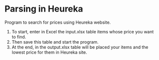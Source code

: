 # Parsing in Heureka
Program to search for prices using Heureka website.
1) To start, enter in Excel the input.xlsx table items whose price you want to find. 
2) Then save this table and start the program. 
3) At the end, in the output.xlsx table will be placed your items and the lowest price for them in Heureka site.
